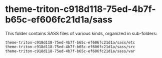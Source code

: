 # theme-triton-c918d118-75ed-4b7f-b65c-ef606fc21d1a/sass

This folder contains SASS files of various kinds, organized in sub-folders:

    theme-triton-c918d118-75ed-4b7f-b65c-ef606fc21d1a/sass/etc
    theme-triton-c918d118-75ed-4b7f-b65c-ef606fc21d1a/sass/src
    theme-triton-c918d118-75ed-4b7f-b65c-ef606fc21d1a/sass/var
